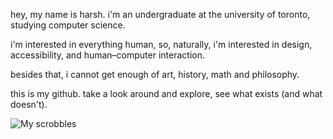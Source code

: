 hey, my name is harsh. i'm an undergraduate at the university of toronto, studying computer science.  

i'm interested in everything human, so, naturally, i'm interested in design, accessibility, and human–computer interaction.

besides that, i cannot get enough of art, history, math and philosophy.

this is my github. take a look around and explore, see what exists (and what doesn't).

![My scrobbles](https://lastfm-recently-played.vercel.app/api?user=bajwah&bg_color=000000&width=1000&header_style=compact&count=10)
